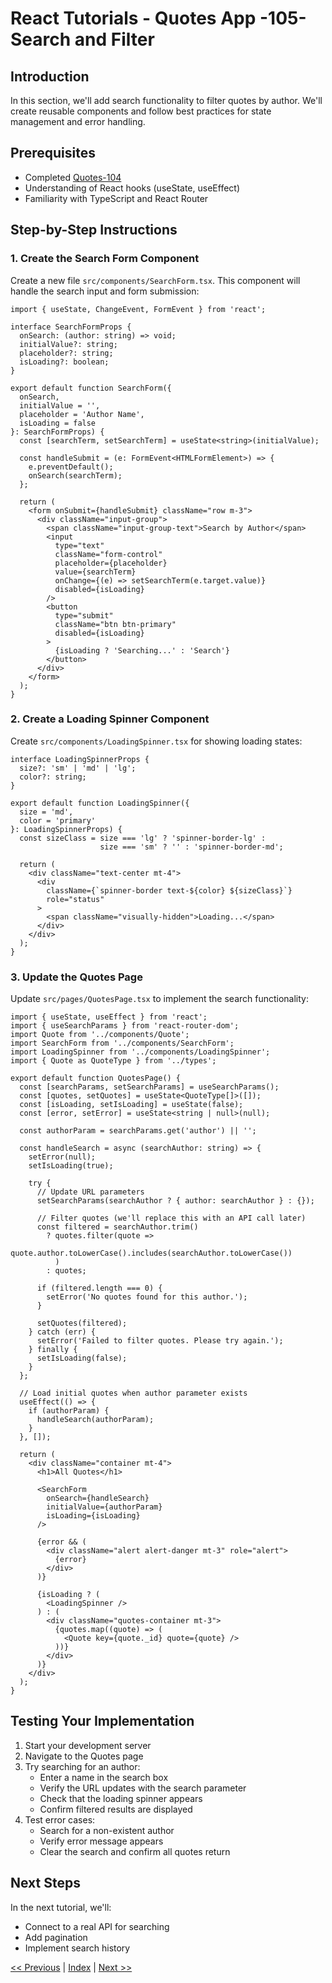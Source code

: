 # React Tutorials - Quotes App -105- Search and Filter

## Introduction

In this section, we'll add search functionality to filter quotes by author. We'll create reusable components and follow best practices for state management and error handling.

## Prerequisites

- Completed [Quotes-104](/tutorial-reactjs/quotes-104)
- Understanding of React hooks (useState, useEffect)
- Familiarity with TypeScript and React Router

## Step-by-Step Instructions

### 1. Create the Search Form Component

Create a new file `src/components/SearchForm.tsx`. This component will handle the search input and form submission:

```tsx
import { useState, ChangeEvent, FormEvent } from 'react';

interface SearchFormProps {
  onSearch: (author: string) => void;
  initialValue?: string;
  placeholder?: string;
  isLoading?: boolean;
}

export default function SearchForm({ 
  onSearch, 
  initialValue = '', 
  placeholder = 'Author Name',
  isLoading = false
}: SearchFormProps) {
  const [searchTerm, setSearchTerm] = useState<string>(initialValue);

  const handleSubmit = (e: FormEvent<HTMLFormElement>) => {
    e.preventDefault();
    onSearch(searchTerm);
  };

  return (
    <form onSubmit={handleSubmit} className="row m-3">
      <div className="input-group">
        <span className="input-group-text">Search by Author</span>
        <input 
          type="text" 
          className="form-control" 
          placeholder={placeholder}
          value={searchTerm}
          onChange={(e) => setSearchTerm(e.target.value)}
          disabled={isLoading}
        />
        <button 
          type="submit" 
          className="btn btn-primary"
          disabled={isLoading}
        >
          {isLoading ? 'Searching...' : 'Search'}
        </button>
      </div>
    </form>
  );
}
```

### 2. Create a Loading Spinner Component

Create `src/components/LoadingSpinner.tsx` for showing loading states:

```tsx
interface LoadingSpinnerProps {
  size?: 'sm' | 'md' | 'lg';
  color?: string;
}

export default function LoadingSpinner({ 
  size = 'md',
  color = 'primary'
}: LoadingSpinnerProps) {
  const sizeClass = size === 'lg' ? 'spinner-border-lg' : 
                    size === 'sm' ? '' : 'spinner-border-md';

  return (
    <div className="text-center mt-4">
      <div 
        className={`spinner-border text-${color} ${sizeClass}`} 
        role="status"
      >
        <span className="visually-hidden">Loading...</span>
      </div>
    </div>
  );
}
```

### 3. Update the Quotes Page

Update `src/pages/QuotesPage.tsx` to implement the search functionality:

```tsx
import { useState, useEffect } from 'react';
import { useSearchParams } from 'react-router-dom';
import Quote from '../components/Quote';
import SearchForm from '../components/SearchForm';
import LoadingSpinner from '../components/LoadingSpinner';
import { Quote as QuoteType } from '../types';

export default function QuotesPage() {
  const [searchParams, setSearchParams] = useSearchParams();
  const [quotes, setQuotes] = useState<QuoteType[]>([]);
  const [isLoading, setIsLoading] = useState(false);
  const [error, setError] = useState<string | null>(null);
  
  const authorParam = searchParams.get('author') || '';

  const handleSearch = async (searchAuthor: string) => {
    setError(null);
    setIsLoading(true);
    
    try {
      // Update URL parameters
      setSearchParams(searchAuthor ? { author: searchAuthor } : {});
      
      // Filter quotes (we'll replace this with an API call later)
      const filtered = searchAuthor.trim()
        ? quotes.filter(quote => 
            quote.author.toLowerCase().includes(searchAuthor.toLowerCase())
          )
        : quotes;
      
      if (filtered.length === 0) {
        setError('No quotes found for this author.');
      }
      
      setQuotes(filtered);
    } catch (err) {
      setError('Failed to filter quotes. Please try again.');
    } finally {
      setIsLoading(false);
    }
  };

  // Load initial quotes when author parameter exists
  useEffect(() => {
    if (authorParam) {
      handleSearch(authorParam);
    }
  }, []);

  return (
    <div className="container mt-4">
      <h1>All Quotes</h1>
      
      <SearchForm 
        onSearch={handleSearch} 
        initialValue={authorParam}
        isLoading={isLoading}
      />
      
      {error && (
        <div className="alert alert-danger mt-3" role="alert">
          {error}
        </div>
      )}
      
      {isLoading ? (
        <LoadingSpinner />
      ) : (
        <div className="quotes-container mt-3">
          {quotes.map((quote) => (
            <Quote key={quote._id} quote={quote} />
          ))}
        </div>
      )}
    </div>
  );
}
```

## Testing Your Implementation

1. Start your development server
2. Navigate to the Quotes page
3. Try searching for an author:
   - Enter a name in the search box
   - Verify the URL updates with the search parameter
   - Check that the loading spinner appears
   - Confirm filtered results are displayed
4. Test error cases:
   - Search for a non-existent author
   - Verify error message appears
   - Clear the search and confirm all quotes return

## Next Steps

In the next tutorial, we'll:
- Connect to a real API for searching
- Add pagination
- Implement search history

[<< Previous](/tutorial-reactjs/quotes-104) | [Index](/tutorial-reactjs/) | [Next >>](/tutorial-reactjs/quotes-106)
